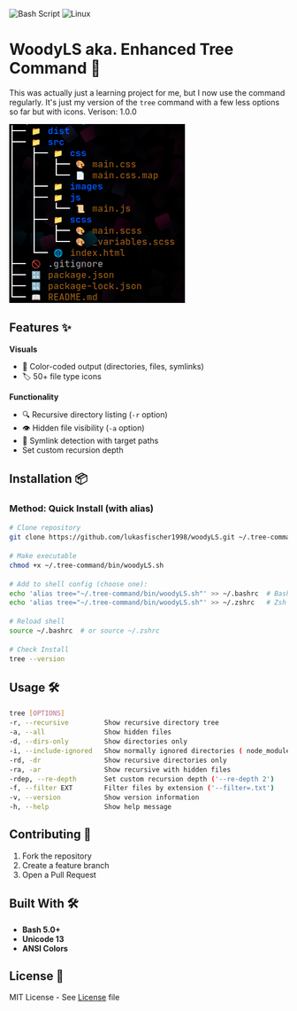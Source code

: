 ![Bash Script](https://img.shields.io/badge/bash_script-%23121011.svg?style=for-the-badge&logo=gnu-bash&logoColor=white)
![Linux](https://img.shields.io/badge/Linux-FCC624?style=for-the-badge&logo=linux&logoColor=black)

# WoodyLS aka. Enhanced Tree Command 🌳

This was actually just a learning project for me, but I now use the command regularly. It's just my version of the `tree` command with a few less options so far but with icons. Verison: 1.0.0

![Example Output](showcase.png)

## Features ✨

**Visuals**
- 🎨 Color-coded output (directories, files, symlinks)
- 🏷️ 50+ file type icons

**Functionality**
- 🔍 Recursive directory listing (`-r` option)
- 👁️ Hidden file visibility (`-a` option)
- 🔗 Symlink detection with target paths
-    Set custom recursion depth

## Installation 📦

### Method: Quick Install (with alias)
```bash
# Clone repository
git clone https://github.com/lukasfischer1998/woodyLS.git ~/.tree-command

# Make executable
chmod +x ~/.tree-command/bin/woodyLS.sh

# Add to shell config (choose one):
echo 'alias tree="~/.tree-command/bin/woodyLS.sh"' >> ~/.bashrc  # Bash
echo 'alias tree="~/.tree-command/bin/woodyLS.sh"' >> ~/.zshrc   # Zsh

# Reload shell
source ~/.bashrc  # or source ~/.zshrc

# Check Install
tree --version
```

## Usage 🛠️

```bash
tree [OPTIONS]
-r, --recursive         Show recursive directory tree
-a, --all               Show hidden files
-d, --dirs-only         Show directories only
-i, --include-ignored   Show normally ignored directories ( node_modules etc.)
-rd, -dr                Show recursive directories only
-ra, -ar                Show recursive with hidden files
-rdep, --re-depth       Set custom recursion depth ('--re-depth 2')
-f, --filter EXT        Filter files by extension ('--filter=.txt')
-v, --version           Show version information
-h, --help              Show help message
```

## Contributing 🤝

1. Fork the repository
2. Create a feature branch
3. Open a Pull Request

## Built With 🛠️

- **Bash 5.0+**
- **Unicode 13**
- **ANSI Colors**


## License 📜
MIT License - See [License](LICENSE) file